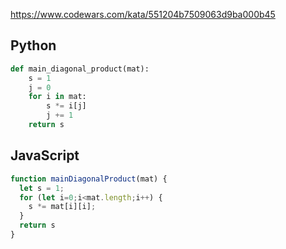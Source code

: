 https://www.codewars.com/kata/551204b7509063d9ba000b45

## Python
```python
def main_diagonal_product(mat):
    s = 1
    j = 0
    for i in mat:
        s *= i[j]
        j += 1
    return s
```

## JavaScript
```js
function mainDiagonalProduct(mat) {
  let s = 1;
  for (let i=0;i<mat.length;i++) {
    s *= mat[i][i];
  }
  return s
}
```